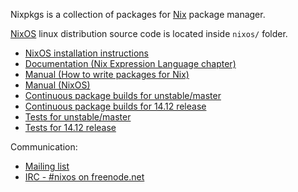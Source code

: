 Nixpkgs is a collection of packages for [Nix](https://nixos.org/nix/) package
manager.

[NixOS](https://nixos.org/nixos/) linux distribution source code is located inside `nixos/` folder.

* [NixOS installation instructions](https://nixos.org/nixos/manual/#ch-installation)
* [Documentation (Nix Expression Language chapter)](https://nixos.org/nix/manual/#ch-expression-language)
* [Manual (How to write packages for Nix)](https://nixos.org/nixpkgs/manual/)
* [Manual (NixOS)](https://nixos.org/nixos/manual/)
* [Continuous package builds for unstable/master](https://hydra.nixos.org/jobset/nixos/trunk-combined)
* [Continuous package builds for 14.12 release](https://hydra.nixos.org/jobset/nixos/release-14.12)
* [Tests for unstable/master](https://hydra.nixos.org/job/nixos/trunk-combined/tested#tabs-constituents)
* [Tests for 14.12 release](https://hydra.nixos.org/job/nixos/trunk-combined/release-14.12#tabs-constituents)

Communication:

* [Mailing list](https://lists.science.uu.nl/mailman/listinfo/nix-dev)
* [IRC - #nixos on freenode.net](irc://irc.freenode.net/#nixos)
